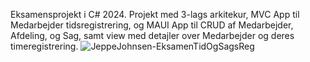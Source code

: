 Eksamensprojekt i C# 2024. Projekt med 3-lags arkitekur, MVC App til Medarbejder tidsregistrering, og MAUI App til CRUD af Medarbejder, Afdeling, og Sag, samt view med detajler over Medarbejder og deres timeregistrering.
![JeppeJohnsen-EksamenTidOgSagsReg](https://github.com/user-attachments/assets/c008b25d-95ed-4448-9012-4ce50d099e5a)
